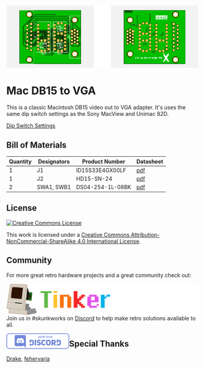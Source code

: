 <img src="docs/Mac DB15 to VGA v1.0.png" alt="Mac DB15 to VGA v 1.0" />

# Mac DB15 to VGA

This is a classic Macintosh DB15 video out to VGA adapter. It's uses the same dip switch settings as the Sony MacView and Unimac 82D.

[Dip Switch Settings](/docs/manuals)



## Bill of Materials

| Quantity | Designators | Product Number   | Datasheet                                            |
| :------- | ----------- | ---------------- | ---------------------------------------------------- |
| 1        | J1          | ID15S33E4GX00LF  | [pdf](/docs/datasheets/J1_c-dd-0031-1304190.pdf)     |
| 1        | J2          | HD15-SN-24       | [pdf](/docs/datasheets/J2_hd15-sn-24-data-sheet.pdf) |
| 2        | SWA1, SWB1  | DS04-254-1L-08BK | [pdf](/docs/datasheets/SWA1_SWB1_ds04-254.pdf)       |



## License

<a rel="license" href="http://creativecommons.org/licenses/by-nc-sa/4.0/"><img alt="Creative Commons License" style="border-width:0" src="https://i.creativecommons.org/l/by-nc-sa/4.0/88x31.png" /></a>

This work is licensed under a <a rel="license" href="http://creativecommons.org/licenses/by-nc-sa/4.0/">Creative Commons Attribution-NonCommercial-ShareAlike 4.0 International License</a>.



## Community

For more great retro hardware projects and a great community check out:

[<img src="docs/tinker_different_sat_rev_600.png" alt="Tinker Different" style="float: left;" />](https://tinkerdifferent.com/)









Join us in #skunkworks on [Discord](https://discord.gg/GKcvtgU7P9) to help make retro solutions available to all.

[<img src="docs/discordbanner.png" alt="Discord Open Retro SCSI skunkworks" style="float: left;" />](https://discord.gg/GKcvtgU7P9)







## Special Thanks

 [Drake](https://tinkerdifferent.com/members/drake.14/), [fehervaria](https://tinkerdifferent.com/members/fehervaria.16/)

